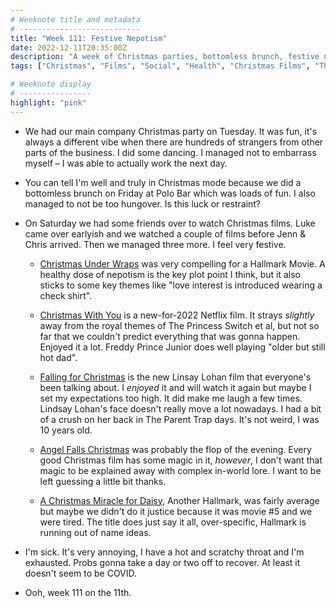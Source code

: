 ```yaml
---
# Weeknote title and metadata
# ---------------------------
title: "Week 111: Festive Nepotism"
date: 2022-12-11T20:35:00Z
description: "A week of Christmas parties, bottomless brunch, festive nepotism, Freddy Prince Junior, Lindsay Lohan, over-explained magic, and coming down with something."
tags: ["Christmas", "Films", "Social", "Health", "Christmas Films", "The Princess Switch"]

# Weeknote display
# ----------------
highlight: "pink"
---
```


  * We had our main company Christmas party on Tuesday. It was fun, it's always a different vibe when there are hundreds of strangers from other parts of the business. I did some dancing. I managed not to embarrass myself – I was able to actually work the next day.

  * You can tell I'm well and truly in Christmas mode because we did a bottomless brunch on Friday at Polo Bar which was loads of fun. I also managed to not be too hungover. Is this luck or restraint?

  * On Saturday we had some friends over to watch Christmas films. Luke came over earlyish and we watched a couple of films before Jenn & Chris arrived. Then we managed three more. I feel very festive.

    * [Christmas Under Wraps](https://www.imdb.com/title/tt4180032/) was very compelling for a Hallmark Movie. A healthy dose of nepotism is the key plot point I think, but it also sticks to some key themes like "love interest is introduced wearing a check shirt".

    * [Christmas With You](https://en.wikipedia.org/wiki/Christmas_with_You_(film)) is a new-for-2022 Netflix film. It strays _slightly_ away from the royal themes of The Princess Switch et al, but not so far that we couldn't predict everything that was gonna happen. Enjoyed it a lot. Freddy Prince Junior does well playing "older but still hot dad".

    * [Falling for Christmas](https://en.wikipedia.org/wiki/Falling_for_Christmas) is the new Linsay Lohan film that everyone's been talking about. I _enjoyed_ it and will watch it again but maybe I set my expectations too high. It did make me laugh a few times. Lindsay Lohan's face doesn't really move a lot nowadays. I had a bit of a crush on her back in The Parent Trap days. It's not weird, I was 10 years old.

    * [Angel Falls Christmas](https://www.imdb.com/title/tt15978102/) was probably the flop of the evening. Every good Christmas film has some magic in it, _however_, I don't want that magic to be explained away with complex in-world lore. I want to be left guessing a little bit thanks.

    * [A Christmas Miracle for Daisy](https://www.imdb.com/title/tt16275882/), Another Hallmark, was fairly average but maybe we didn't do it justice because it was movie #5 and we were tired. The title does just say it all, over-specific, Hallmark is running out of name ideas.

  * I'm sick. It's very annoying, I have a hot and scratchy throat and I'm exhausted. Probs gonna take a day or two off to recover. At least it doesn't seem to be COVID.

  * Ooh, week 111 on the 11th.
